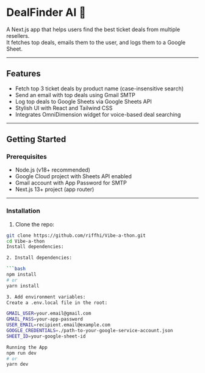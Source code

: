 # DealFinder AI 🎤

A Next.js app that helps users find the best ticket deals from multiple resellers.  
It fetches top deals, emails them to the user, and logs them to a Google Sheet.

---

## Features

- Fetch top 3 ticket deals by product name (case-insensitive search)  
- Send an email with top deals using Gmail SMTP  
- Log top deals to Google Sheets via Google Sheets API  
- Stylish UI with React and Tailwind CSS  
- Integrates OmniDimension widget for voice-based deal searching  

---

## Getting Started

### Prerequisites

- Node.js (v18+ recommended)  
- Google Cloud project with Sheets API enabled  
- Gmail account with App Password for SMTP  
- Next.js 13+ project (app router)

---

### Installation

1. Clone the repo:

```bash
git clone https://github.com/riffhi/Vibe-a-thon.git
cd Vibe-a-thon
Install dependencies:

2. Install dependencies:

```bash
npm install
# or
yarn install

3. Add environment variables:
Create a .env.local file in the root:

GMAIL_USER=your.email@gmail.com
GMAIL_PASS=your-app-password
USER_EMAIL=recipient.email@example.com
GOOGLE_CREDENTIALS=./path-to-your-google-service-account.json
SHEET_ID=your-google-sheet-id

Running the App
npm run dev
# or
yarn dev

